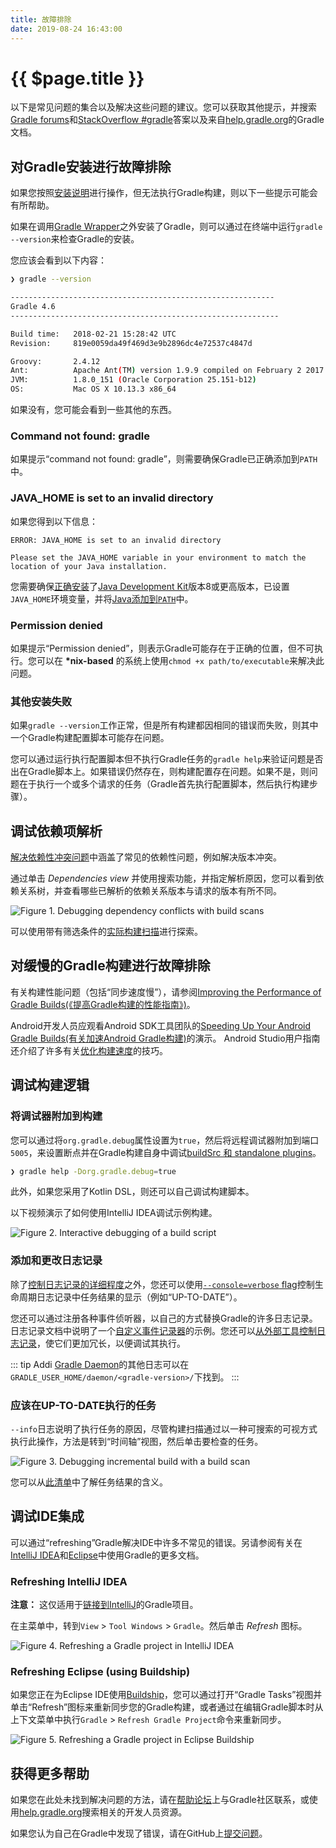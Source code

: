 ```yaml
---
title: 故障排除
date: 2019-08-24 16:43:00
---
```


# {{ $page.title }}

以下是常见问题的集合以及解决这些问题的建议。您可以获取其他提示，并搜索[Gradle forums](https://discuss.gradle.org/c/help-discuss)和[StackOverflow #gradle](https://stackoverflow.com/questions/tagged/gradle)答案以及来自[help.gradle.org](https://gradle.org/help/)的Gradle文档。

## 对Gradle安装进行故障排除

如果您按照[安装说明](/contents/02-user-manual/02-installing-gradle)进行操作，但无法执行Gradle构建，则以下一些提示可能会有所帮助。

如果在调用[Gradle Wrapper](https://docs.gradle.org/current/userguide/gradle_wrapper.html#gradle_wrapper)之外安装了Gradle，则可以通过在终端中运行`gradle --version`来检查Gradle的安装。

您应该会看到以下内容：

``` sh {1}
❯ gradle --version

-----------------------------------------------------------
Gradle 4.6
------------------------------------------------------------

Build time:   2018-02-21 15:28:42 UTC
Revision:     819e0059da49f469d3e9b2896dc4e72537c4847d

Groovy:       2.4.12
Ant:          Apache Ant(TM) version 1.9.9 compiled on February 2 2017
JVM:          1.8.0_151 (Oracle Corporation 25.151-b12)
OS:           Mac OS X 10.13.3 x86_64
```

如果没有，您可能会看到一些其他的东西。

### Command not found: gradle

如果提示“command not found: gradle”，则需要确保Gradle已正确添加到`PATH`中。

### JAVA_HOME is set to an invalid directory

如果您得到以下信息：

```
ERROR: JAVA_HOME is set to an invalid directory

Please set the JAVA_HOME variable in your environment to match the location of your Java installation.
```

您需要确保[正确安装](https://www.java.com/en/download/help/index_installing.xml)了[Java Development Kit](https://jdk.java.net)版本8或更高版本，已设置`JAVA_HOME`环境变量，并将[Java添加到`PATH`](https://www.java.com/en/download/help/path.xml)中。

### Permission denied

如果提示“Permission denied”，则表示Gradle可能存在于正确的位置，但不可执行。您可以在 **\*nix-based** 的系统上使用`chmod +x path/to/executable`来解决此问题。

### 其他安装失败

如果`gradle --version`工作正常，但是所有构建都因相同的错误而失败，则其中一个Gradle构建配置脚本可能存在问题。

您可以通过运行执行配置脚本但不执行Gradle任务的`gradle help`来验证问题是否出在Gradle脚本上。如果错误仍然存​​在，则构建配置存在问题。如果不是，则问题在于执行一个或多个请求的任务（Gradle首先执行配置脚本，然后执行构建步骤）。

## 调试依赖项解析

[解决依赖性冲突问题](https://docs.gradle.org/current/userguide/troubleshooting_dependency_resolution.html#troubleshooting_dependency_resolution)中涵盖了常见的依赖性问题，例如解决版本冲突。

通过单击 _Dependencies view_ 并使用搜索功能，并指定解析原因，您可以看到依赖关系树，并查看哪些已解析的依赖关系版本与请求的版本有所不同。

![Figure 1. Debugging dependency conflicts with build scans](https://docs.gradle.org/current/userguide/img/troubleshooting-dependency-management-build-scan.png)

可以使用带有筛选条件的[实际构建扫描](https://scans.gradle.com/s/sample/troubleshooting-userguide/dependencies?expandAll&filters=WzFd&toggled=W1swXSxbMF0sWzAsMF0sWzAsMV1d&_ga=2.36167712.1480847771.1569235223-1279986108.1569235223)进行探索。

## 对缓慢的Gradle构建进行故障排除

有关构建性能问题（包括“同步速度慢”），请参阅[Improving the Performance of Gradle Builds(《提高Gradle构建的性能指南》)](https://guides.gradle.org/performance/)。

Android开发人员应观看Android SDK工具团队的[Speeding Up Your Android Gradle Builds(有关加速Android Gradle构建)](https://youtu.be/7ll-rkLCtyk)的演示。 Android Studio用户指南还介绍了许多有关[优化构建速度](https://developer.android.com/studio/build/optimize-your-build.html)的技巧。

## 调试构建逻辑

### 将调试器附加到构建

您可以通过将`org.gradle.debug`属性设置为`true`，然后将远程调试器附加到端口`5005`，来设置断点并在Gradle构建自身中调试[buildSrc 和 standalone plugins](https://docs.gradle.org/current/userguide/custom_plugins.html#sec:packaging_a_plugin)。

``` sh
❯ gradle help -Dorg.gradle.debug=true
```

此外，如果您采用了Kotlin DSL，则还可以自己调试构建脚本。

以下视频演示了如何使用IntelliJ IDEA调试示例构建。

![Figure 2. Interactive debugging of a build script](https://docs.gradle.org/current/userguide/img/remote-debug-gradle.gif)

### 添加和更改日志记录

除了[控制日志记录的详细程度](https://docs.gradle.org/current/userguide/command_line_interface.html#sec:command_line_logging)之外，您还可以使用[`--console=verbose` flag](https://docs.gradle.org/current/userguide/command_line_interface.html#sec:command_line_customizing_log_format)控制生命周期日志记录中任务结果的显示（例如“UP-TO-DATE”）。

您还可以通过注册各种事件侦听器，以自己的方式替换Gradle的许多日志记录。日志记录文档中说明了一个[自定义事件记录器](https://docs.gradle.org/current/userguide/logging.html#sec:changing_what_gradle_logs)的示例。您还可以[从外部工具控制日志记录](https://docs.gradle.org/current/userguide/logging.html#sec:external_tools)，使它们更加冗长，以便调试其执行。

::: tip
Addi
[Gradle Daemon](https://docs.gradle.org/current/userguide/gradle_daemon.html#gradle_daemon)的其他日志可以在`GRADLE_USER_HOME/daemon/<gradle-version>/`下找到。
:::

### 应该在UP-TO-DATE执行的任务

`--info`日志说明了执行任务的原因，尽管构建扫描通过以一种可搜索的可视方式执行此操作，方法是转到“时间轴”视图，然后单击要检查的任务。

![Figure 3. Debugging incremental build with a build scan](https://docs.gradle.org/current/userguide/img/troubleshooting-task-execution-build-scan.png)

您可以从[此清单](https://docs.gradle.org/current/userguide/more_about_tasks.html#sec:task_outcomes)中了解任务结果的含义。

## 调试IDE集成

可以通过“refreshing”Gradle解决IDE中许多不常见的错误。另请参阅有关在[IntelliJ IDEA](https://www.jetbrains.com/help/idea/gradle.html)和[Eclipse](http://www.vogella.com/tutorials/EclipseGradle/article.html)中使用Gradle的更多文档。

### Refreshing IntelliJ IDEA

**注意：** 这仅适用于[链接到IntelliJ](https://www.jetbrains.com/help/idea/gradle.html#link_gradle_project)的Gradle项目。

在主菜单中，转到`View` > `Tool Windows` > `Gradle`。然后单击 _Refresh_ 图标。

![Figure 4. Refreshing a Gradle project in IntelliJ IDEA](https://docs.gradle.org/current/userguide/img/troubleshooting-refresh-intellij.png)

### Refreshing Eclipse (using Buildship)

如果您正在为Eclipse IDE使用[Buildship](https://projects.eclipse.org/projects/tools.buildship)，您可以通过打开“Gradle Tasks”视图并单击“Refresh”图标来重新同步您的Gradle构建，或者通过在编辑Gradle脚本时从上下文菜单中执行`Gradle` > `Refresh Gradle Project`命令来重新同步。

![Figure 5. Refreshing a Gradle project in Eclipse Buildship](https://docs.gradle.org/current/userguide/img/troubleshooting-refresh-eclipse.png)

## 获得更多帮助

如果您在此处未找到解决问题的方法，请在[帮助论坛](https://discuss.gradle.org/c/help-discuss)上与Gradle社区联系，或使用[help.gradle.org](https://gradle.org/help/)搜索相关的开发人员资源。

如果您认为自己在Gradle中发现了错误，请在GitHub上[提交问题](https://github.com/gradle/gradle/issues)。
